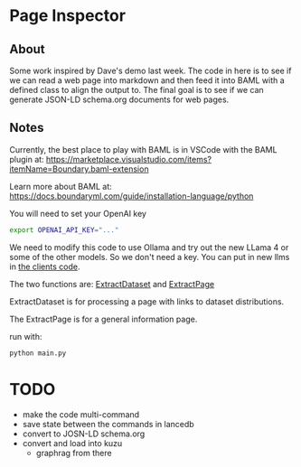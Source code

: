 # Page Inspector

## About

Some work inspired by Dave's demo last week.  The code in here is to see if
we can read a web page into markdown and then feed it into BAML with a
defined class to align the output to.  The final goal is to see if we can generate
JSON-LD schema.org documents for web pages.

## Notes

Currently, the best place to play with BAML is in VSCode with the BAML plugin at: https://marketplace.visualstudio.com/items?itemName=Boundary.baml-extension

Learn more about BAML at: https://docs.boundaryml.com/guide/installation-language/python

You will need to set your OpenAI key

```bash
export OPENAI_API_KEY="..."
```

We need to modify this code to use Ollama and try out the new LLama 4 or some
of the other models.  So we don't need a key.  You can put in new
llms in  [the clients code](baml_src/clients.baml).

The two functions are: [ExtractDataset](baml_src/dataset.baml) and [ExtractPage](baml_src/page.baml)

ExtractDataset is for processing a page with links to dataset distributions.

The ExtractPage is for a general information page.

run with:

```bash
python main.py
```

# TODO
- make the code multi-command
- save state between the commands in lancedb
- convert to JOSN-LD schema.org
- convert and load into kuzu
  - graphrag from there
